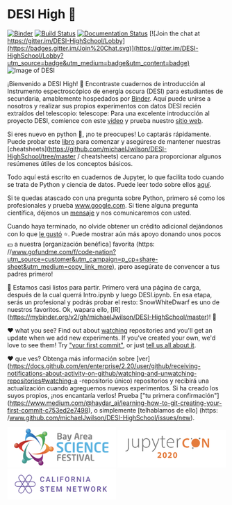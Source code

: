 # DESI High :school_satchel:

[![Binder](https://mybinder.org/badge_logo.svg)](https://mybinder.org/v2/gh/michaelJwilson/DESI-HighSchool/master)
[![Build Status](https://travis-ci.com/michaelJwilson/DESI-HighSchool.svg?branch=master)](https://travis-ci.com/michaelJwilson/DESI-HighSchool)
[![Documentation Status](https://readthedocs.org/projects/desi-highschool/badge/?version=latest)](https://desi-highschool.readthedocs.io/en/latest/?badge=latest)
[![Join the chat at https://gitter.im/DESI-HighSchool/Lobby](https://badges.gitter.im/Join%20Chat.svg)](https://gitter.im/DESI-HighSchool/Lobby?utm_source=badge&utm_medium=badge&utm_content=badge)
![Image of DESI](https://github.com/michaelJwilson/DESI-HighSchool/blob/master/images/Mayall-Star-Trails.jpg)

¡Bienvenido a DESI High!  :school_satchel: Encontraste cuadernos de introducción al Instrumento espectroscópico de energía oscura (DESI) para estudiantes de secundaria, amablemente hospedados por [Binder](https://mybinder.readthedocs.io/en/latest/).  Aquí puede unirse a nosotros y realizar sus propios experimentos con datos DESI recién extraídos del telescopio: telescope: Para una excelente introducción al proyecto DESI, comience con este [video](https://www.youtube.com/watch?v=kPXx9tqyzYg) y prueba nuestro [sitio web](www.desi.lbl.gov).

Si eres nuevo en python :snake:, ¡no te preocupes! Lo captarás rápidamente. Puede probar este [libro](https://www.py4e.com/book) para comenzar y asegúrese de mantener nuestras [cheatsheets](https://github.com/michaelJwilson/DESI-HighSchool/tree/master / cheatsheets) cercano para proporcionar algunos resúmenes útiles de los conceptos básicos.

Todo aquí está escrito en cuadernos de Jupyter, lo que facilita todo cuando se trata de Python y ciencia de datos. Puede leer todo sobre ellos [aquí](www.dataquest.io/blog/jupyter-notebook-tutorial/).

Si te quedas atascado con una pregunta sobre Python, primero sé como los profesionales y prueba www.google.com. Si tiene alguna pregunta científica, déjenos un [mensaje](https://www.github.com/michaelJwilson/DESI-HighSchool/issues/new) y nos comunicaremos con usted.

Cuando haya terminado, no olvide obtener un crédito adicional dejándonos con lo que [le gustó](https://forms.gle/LGKMVamrtS5StSv56) :star:. Puede mostrar aún más apoyo donando unos pocos :dollar: a nuestra [organización benéfica] favorita (https: //www.gofundme.com/f/code-nation?utm_source=customer&utm_campaign=p_cp+share-sheet&utm_medium=copy_link_more), ¡pero asegúrate de convencer a tus padres primero!

:rotating_light:  Estamos casi listos para partir. Primero verá una página de carga, después de la cual querrá Intro.ipynb y luego DESI.ipynb. En esa etapa, serás un profesional y podrás probar el resto: SnowWhiteDwarf es uno de nuestros favoritos. Ok, wapara ello, [IR] (https://mybinder.org/v2/gh/michaelJwilson/DESI-HighSchool/master)! :rotating_light:

:heart: what you see?  Find out about [watching](https://docs.github.com/en/enterprise/2.20/user/github/receiving-notifications-about-activity-on-github/watching-and-unwatching-repositories#watching-a-single-repository) repositories and you'll get an update when we add new experiments.  If you've created your own, we'd love to see them!  Try ["your first commit"](https://www.medium.com/@haydar_ai/learning-how-to-git-creating-your-first-commit-c753ed2e7498), or just [tell us all about it](https:/www.github.com/michaelJwilson/DESI-HighSchool/issues/new).


:heart: que ves? Obtenga más información sobre [ver] (https://docs.github.com/en/enterprise/2.20/user/github/receiving-notifications-about-activity-on-github/watching-and-unwatching-repositories#watching-a -repositorio único) repositorios y recibirá una actualización cuando agreguemos nuevos experimentos. Si ha creado los suyos propios, ¡nos encantaría verlos! Prueba ["tu primera confirmación"] (https://www.medium.com/@haydar_ai/learning-how-to-git-creating-your-first-commit-c753ed2e7498), o simplemente [telhablamos de ello] (https: /www.github.com/michaelJwilson/DESI-HighSchool/issues/new).

<p float="left">
  <img src="./images/BayScienceFest.png", width=250>
  <img src="./images/JupyterCon20.png",   width=250>
  <img src="./images/CalStemNet.png",     width=250>
</p>
